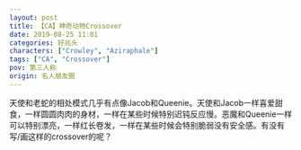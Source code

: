 ```yaml
---
layout: post
title: 【CA】神奇动物Crossover
date: 2019-08-25 11:01
categories: 好兆头
characters: ["Crowley", "Aziraphale"]
tags: ["CA", "Crossover"]
pov: 第三人称
origin: 名人朋友圈
---
```


天使和老蛇的相处模式几乎有点像Jacob和Queenie。天使和Jacob一样喜爱甜食，一样圆圆肉肉的身材，一样在某些时候特别迟钝反应慢。恶魔和Queenie一样可以特别漂亮，一样红长卷发，一样在某些时候会特别脆弱没有安全感。有没有写/画这样的crossover的呢？
